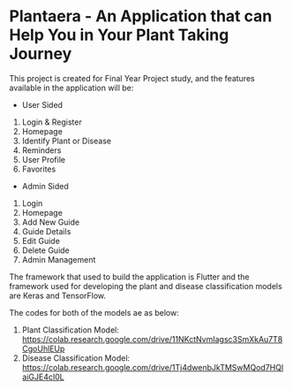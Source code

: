# Plantaera - An Application that can Help You in Your Plant Taking Journey

This project is created for Final Year Project study, and the features available in the application will be:
- User Sided
1. Login & Register
2. Homepage
3. Identify Plant or Disease
4. Reminders
5. User Profile
6. Favorites

- Admin Sided
1. Login
2. Homepage
3. Add New Guide
4. Guide Details
5. Edit Guide
6. Delete Guide
7. Admin Management

The framework that used to build the application is Flutter and the framework used for developing the plant and disease classification models are Keras and TensorFlow. 

The codes for both of the models ae as below:
1. Plant Classification Model: https://colab.research.google.com/drive/11NKctNvmIagsc3SmXkAu7T8CgoUhlEUp 
2. Disease Classification Model: https://colab.research.google.com/drive/1Tj4dwenbJkTMSwMQod7HQlaiGJE4cI0L 
